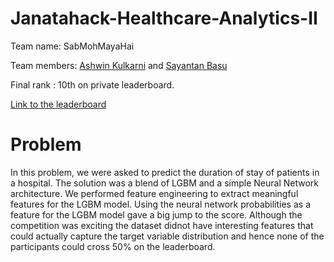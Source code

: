 # Janatahack-Healthcare-Analytics-II

Team name: SabMohMayaHai

Team members: [Ashwin Kulkarni](https://www.linkedin.com/in/iashwin28/) and [Sayantan Basu](https://www.linkedin.com/in/sayantan-basu-a29861a1/)

Final rank : 10th on private leaderboard.

[Link to the leaderboard](https://datahack.analyticsvidhya.com/contest/janatahack-healthcare-analytics-ii/#LeaderBoard)

# Problem

In this problem, we were asked to predict the duration of stay of patients in a hospital. The solution was a blend of LGBM and a simple Neural Network architecture. We performed feature engineering to extract meaningful features for the LGBM model. Using the neural network probabilities as a feature for the LGBM model gave a big jump to the score. Although the competition was exciting the dataset didnot have interesting features that could actually capture the target variable distribution and hence none of the participants could cross 50% on the leaderboard.
